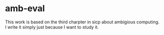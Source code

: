 # amb-eval
This work is based on the third charpter in sicp about ambigious computing.
I write it simply just because I want to study it.